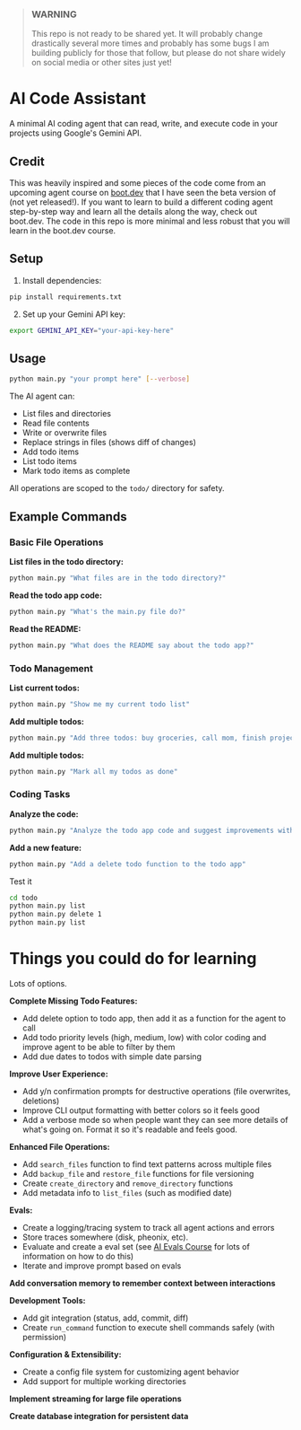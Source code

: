 > ### WARNING
> This repo is not ready to be shared yet.  It will probably change drastically several more times and probably has some bugs
> I am building publicly for those that follow, but please do not share widely on social media or other sites just yet!


# AI Code Assistant

A minimal AI coding agent that can read, write, and execute code in your projects using Google's Gemini API.

## Credit

This was heavily inspired and some pieces of the code come from an upcoming agent course on [boot.dev](https://www.boot.dev/dashboard?promo=ISAAC) that I have seen the beta version of (not yet released!).  If you want to learn to build a different coding agent step-by-step way and learn all the details along the way, check out boot.dev.  The code in this repo is more minimal and less robust that you will learn in the boot.dev course.

## Setup

1. Install dependencies:
```bash
pip install requirements.txt
```

2. Set up your Gemini API key:
```bash
export GEMINI_API_KEY="your-api-key-here"
```

## Usage

```bash
python main.py "your prompt here" [--verbose]
```

The AI agent can:
- List files and directories
- Read file contents
- Write or overwrite files
- Replace strings in files (shows diff of changes)
- Add todo items
- List todo items  
- Mark todo items as complete

All operations are scoped to the `todo/` directory for safety.

## Example Commands

### Basic File Operations

**List files in the todo directory:**
```bash
python main.py "What files are in the todo directory?"
```

**Read the todo app code:**
```bash
python main.py "What's the main.py file do?"
```

**Read the README:**
```bash
python main.py "What does the README say about the todo app?"
```

### Todo Management

**List current todos:**
```bash
python main.py "Show me my current todo list"
```

**Add multiple todos:**
```bash
python main.py "Add three todos: buy groceries, call mom, finish project"
```

**Add multiple todos:**
```bash
python main.py "Mark all my todos as done"
```

### Coding Tasks

**Analyze the code:**

```bash
python main.py "Analyze the todo app code and suggest improvements without making any code changes"
```

**Add a new feature:**
```bash
python main.py "Add a delete todo function to the todo app"
```

Test it

```bash
cd todo
python main.py list
python main.py delete 1
python main.py list
```

# Things you could do for learning

Lots of options. 

**Complete Missing Todo Features:**
- Add delete option to todo app, then add it as a function for the agent to call
- Add todo priority levels (high, medium, low) with color coding and improve agent to be able to filter by them
- Add due dates to todos with simple date parsing

**Improve User Experience:**
- Add y/n confirmation prompts for destructive operations (file overwrites, deletions)
- Improve CLI output formatting with better colors so it feels good
- Add a verbose mode so when people want they can see more details of what's going on.  Format it so it's readable and feels good.

**Enhanced File Operations:**
- Add `search_files` function to find text patterns across multiple files
- Add `backup_file` and `restore_file` functions for file versioning
- Create `create_directory` and `remove_directory` functions
- Add metadata info to `list_files` (such as modified date)

**Evals:**
- Create a logging/tracing system to track all agent actions and errors
- Store traces somewhere (disk, pheonix, etc).
- Evaluate and create a eval set (see [AI Evals Course](bit.ly/evals-ai) for lots of information on how to do this)
- Iterate and improve prompt based on evals

**Add conversation memory to remember context between interactions**

**Development Tools:**
- Add git integration (status, add, commit, diff)
- Create `run_command` function to execute shell commands safely (with permission)

**Configuration & Extensibility:**
- Create a config file system for customizing agent behavior
- Add support for multiple working directories

**Implement streaming for large file operations**

**Create database integration for persistent data**
